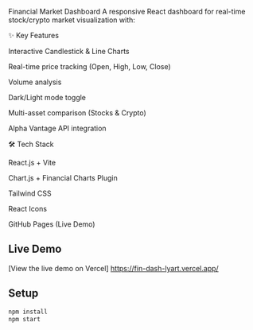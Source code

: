 Financial Market Dashboard
A responsive React dashboard for real-time stock/crypto market visualization with:

✨ Key Features

Interactive Candlestick & Line Charts

Real-time price tracking (Open, High, Low, Close)

Volume analysis

Dark/Light mode toggle

Multi-asset comparison (Stocks & Crypto)

Alpha Vantage API integration

🛠 Tech Stack

React.js + Vite

Chart.js + Financial Charts Plugin

Tailwind CSS

React Icons

GitHub Pages (Live Demo)

## Live Demo
[View the live demo on Vercel] https://fin-dash-lyart.vercel.app/

## Setup
```bash
npm install
npm start
